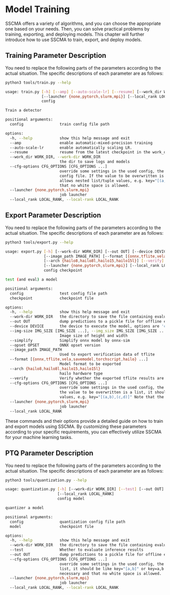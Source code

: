 # Model Training

SSCMA offers a variety of algorithms, and you can choose the appropriate one based on your needs. Then, you can solve practical problems by training, exporting, and deploying models. This chapter will further introduce how to use SSCMA to train, export, and deploy models.

## Training Parameter Description

You need to replace the following parts of the parameters according to the actual situation. The specific descriptions of each parameter are as follows:

```sh
python3 tools/train.py --help

usage: train.py [-h] [--amp] [--auto-scale-lr] [--resume] [--work_dir WORK_DIR] [--cfg-options CFG_OPTIONS [CFG_OPTIONS ...]]
                [--launcher {none,pytorch,slurm,mpi}] [--local_rank LOCAL_RANK]
                config

Train a detector

positional arguments:
  config                train config file path

options:
  -h, --help            show this help message and exit
  --amp                 enable automatic-mixed-precision training
  --auto-scale-lr       enable automatically scaling LR.
  --resume              resume from the latest checkpoint in the work_dir automatically
  --work_dir WORK_DIR, --work-dir WORK_DIR
                        the dir to save logs and models
  --cfg-options CFG_OPTIONS [CFG_OPTIONS ...]
                        override some settings in the used config, the key-value pair in xxx=yyy format will be merged into
                        config file. If the value to be overwritten is a list, it should be like key="[a,b]" or key=a,b It also
                        allows nested list/tuple values, e.g. key="[(a,b),(c,d)]" Note that the quotation marks are necessary and
                        that no white space is allowed.
  --launcher {none,pytorch,slurm,mpi}
                        job launcher
  --local_rank LOCAL_RANK, --local-rank LOCAL_RANK
```

## Export Parameter Description

You need to replace the following parts of the parameters according to the actual situation. The specific descriptions of each parameter are as follows:

```sh
python3 tools/export.py --help

usage: export.py [-h] [--work-dir WORK_DIR] [--out OUT] [--device DEVICE] [--img-size IMG_SIZE [IMG_SIZE ...]] [--simplify] [--opset OPSET]
                 [--image_path IMAGE_PATH] [--format [{onnx,tflite,vela,savemodel,torchscript,hailo} ...]]
                 [--arch {hailo8,hailo8l,hailo15,hailo15l}] [--verify] [--cfg-options CFG_OPTIONS [CFG_OPTIONS ...]]
                 [--launcher {none,pytorch,slurm,mpi}] [--local_rank LOCAL_RANK]
                 config checkpoint

test (and eval) a model

positional arguments:
  config                test config file path
  checkpoint            checkpoint file

options:
  -h, --help            show this help message and exit
  --work-dir WORK_DIR   the directory to save the file containing evaluation metrics
  --out OUT             dump predictions to a pickle file for offline evaluation
  --device DEVICE       the device to execute the model, options are 'cpu', 'cuda', etc.
  --img-size IMG_SIZE [IMG_SIZE ...], --img_size IMG_SIZE [IMG_SIZE ...], --imgsz IMG_SIZE [IMG_SIZE ...]
                        Image size of height and width
  --simplify            Simplify onnx model by onnx-sim
  --opset OPSET         ONNX opset version
  --image_path IMAGE_PATH
                        Used to export verification data of tflite
  --format [{onnx,tflite,vela,savemodel,torchscript,hailo} ...]
                        Model format to be exported
  --arch {hailo8,hailo8l,hailo15,hailo15l}
                        hailo hardware type
  --verify              Verify whether the exported tflite results are aligned with the tflitemicro results
  --cfg-options CFG_OPTIONS [CFG_OPTIONS ...]
                        override some settings in the used config, the key-value pair in xxx=yyy format will be merged into config file. If
                        the value to be overwritten is a list, it should be like key="[a,b]" or key=a,b It also allows nested list/tuple
                        values, e.g. key="[(a,b),(c,d)]" Note that the quotation marks are necessary and that no white space is allowed.
  --launcher {none,pytorch,slurm,mpi}
                        job launcher
  --local_rank LOCAL_RANK
```

These commands and their options provide a detailed guide on how to train and export models using SSCMA. By customizing these parameters according to your specific requirements, you can effectively utilize SSCMA for your machine learning tasks.

## PTQ Parameter Description

You need to replace the following parts of the parameters according to the actual situation. The specific descriptions of each parameter are as follows:

```sh
python3 tools/quantization.py --help

usage: quantization.py [-h] [--work-dir WORK_DIR] [--test] [--out OUT] [--cfg-options CFG_OPTIONS [CFG_OPTIONS ...]] [--launcher {none,pytorch,slurm,mpi}]
                       [--local_rank LOCAL_RANK]
                       config model

quantizer a model

positional arguments:
  config                quantization config file path
  model                 checkpoint file

options:
  -h, --help            show this help message and exit
  --work-dir WORK_DIR   the directory to save the file containing evaluation metrics
  --test                Whether to evaluate inference results
  --out OUT             dump predictions to a pickle file for offline evaluation
  --cfg-options CFG_OPTIONS [CFG_OPTIONS ...]
                        override some settings in the used config, the key-value pair in xxx=yyy format will be merged into config file. If the value to be overwritten is a
                        list, it should be like key="[a,b]" or key=a,b It also allows nested list/tuple values, e.g. key="[(a,b),(c,d)]" Note that the quotation marks are
                        necessary and that no white space is allowed.
  --launcher {none,pytorch,slurm,mpi}
                        job launcher
  --local_rank LOCAL_RANK, --local-rank LOCAL_RANK
```
